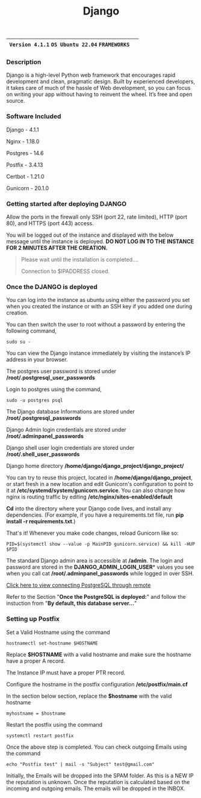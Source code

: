 ﻿---
title: Django
sidebar_label: Django
---

|**`Version 4.1.1` `OS Ubuntu 22.04` `FRAMEWORKS`**|  |
|--------------------------------------------------|--|


### Description

Django is a high-level Python web framework that encourages rapid development and clean, pragmatic design. Built by experienced developers, it takes care of much of the hassle of Web development, so you can focus on writing your app without having to reinvent the wheel. It’s free and open source.

### Software Included

Django - 4.1.1

Nginx - 1.18.0

Postgres - 14.6

Postfix - 3.4.13

Certbot - 1.21.0

Gunicorn - 20.1.0

### Getting started after deploying DJANGO

 Allow the ports in the firewall only SSH (port 22, rate limited), HTTP (port 80), and HTTPS (port 443) access.

 You will be logged out of the instance and displayed with the below message until the instance is deployed. **DO NOT LOG IN TO THE INSTANCE FOR 2 MINUTES AFTER THE CREATION.**
> Please wait until the installation is completed.... 
>
> Connection to $IPADDRESS closed.

### Once the DJANGO is deployed

 You can log into the instance as ubuntu using either the password you set when you created the instance or with an SSH key if you added one during creation.

You can then switch the user to root without a password by entering the following command,
~~~
sudo su -
~~~

 You can view the Django instance immediately by visiting the instance’s IP address in your browser.

 The postgres user password is stored under  **/root/.postgresql_user_passwords**

 Login to postgres using the command,
 ~~~
 sudo -u postgres psql
 ~~~

 The Django database Informations are stored under **/root/.postgresql_passwords**

 Django Admin login credentials are stored under **/root/.adminpanel_passwords**

 Django shell user login credentials are stored under **/root/.shell_user_passwords**

 Django home directory **/home/django/django_project/django_project/**

 You can try to reuse this project, located in **/home/django/django_project**, or start fresh in a new location and edit Gunicorn's configuration to point to it at **/etc/systemd/system/gunicorn.service**. You can also change how nginx is routing traffic by editing **/etc/nginx/sites-enabled/default**

 **Cd** into the directory where your Django code lives, and install any dependencies. (For example, if you have a requirements.txt file, run **pip install -r requirements.txt**.)

That's it! Whenever you make code changes, reload Gunicorn like so:
~~~
PID=$(systemctl show --value -p MainPID gunicorn.service) && kill -HUP $PID
~~~

 The standard Django admin area is accessible at **/admin**. The login and password are stored in the **DJANGO_ADMIN_LOGIN_USER*** values you see when you call cat **/root/.adminpanel_passwords** while logged in over SSH.

 [Click here to view connecting PostgreSQL through remote](http://docs2.stackbill.com/docs/3.0.0/marketplace-docs/database/POSTGRESQL)

 Refer to the Section "**Once the PostgreSQL is deployed:**" and follow the instuction from "**By default, this database server...**"

### Setting up Postfix

 Set a Valid Hostname using the command 
 ~~~
 hostnamectl set-hostname $HOSTNAME
 ~~~
 
 Replace **$HOSTNAME** with a valid hostname and make sure the hostname have a proper A record.

 The Instance IP must have a proper PTR record.

 Configure the hostname in the postfix configuration **/etc/postfix/main.cf**

In the section below section, replace the **$hostname** with the valid hostname
~~~
myhostname = $hostname
~~~

 Restart the postfix using the command
~~~
systemctl restart postfix
~~~

 Once the above step is completed. You can check outgoing Emails using the command
~~~
echo "Postfix test" | mail -s "Subject" test@gmail.com"
~~~

Initially, the Emails will be dropped into the SPAM folder. As this is a NEW IP the reputation is unknown. Once the reputation is calculated based on the incoming and outgoing emails. The emails will be dropped in the INBOX.
